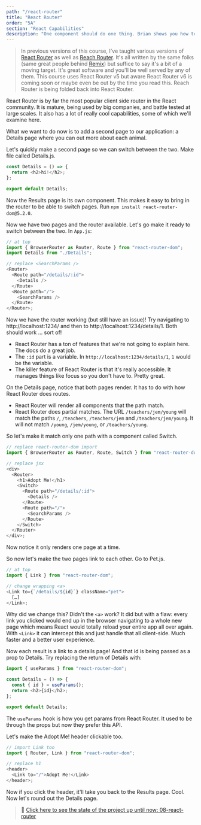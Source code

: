 ```yaml
---
path: "/react-router"
title: "React Router"
order: "5A"
section: "React Capabilities"
description: "One component should do one thing. Brian shows you how to break down bigger components into smaller components."
---
```


> In previous versions of this course, I've taught various versions of [React Router][rr] as well as [Reach Router][reach]. It's all written by the same folks (same great people behind [Remix][remix]) but suffice to say it's a bit of a moving target. It's great software and you'll be well served by any of them. This course uses React Router v5 but aware React Router v6 is coming soon or maybe even be out by the time you read this. Reach Router is being folded back into React Router.

React Router is by far the most popular client side router in the React community. It is mature, being used by big companies, and battle tested at large scales. It also has a lot of really cool capabilities, some of which we'll examine here.

What we want to do now is to add a second page to our application: a Details page where you can out more about each animal.

Let's quickly make a second page so we can switch between the two. Make file called Details.js.

```javascript
const Details = () => {
  return <h2>hi!</h2>;
};

export default Details;
```

Now the Results page is its own component. This makes it easy to bring in the router to be able to switch pages. Run `npm install react-router-dom@5.2.0`.

Now we have two pages and the router available. Let's go make it ready to switch between the two. In `App.js`:

```javascript
// at top
import { BrowserRouter as Router, Route } from "react-router-dom";
import Details from "./Details";

// replace <SearchParams />
<Router>
  <Route path="/details/:id">
    <Details />
  </Route>
  <Route path="/">
    <SearchParams />
  </Route>
</Router>;
```

Now we have the router working (but still have an issue)! Try navigating to http://localhost:1234/ and then to http://localhost:1234/details/1. Both should work … sort of!

- React Router has a ton of features that we're not going to explain here. The docs do a great job.
- The `:id` part is a variable. In `http://localhost:1234/details/1`, `1` would be the variable.
- The killer feature of React Router is that it's really accessible. It manages things like focus so you don't have to. Pretty great.

On the Details page, notice that both pages render. It has to do with how React Router does routes.

- React Router will render all components that the path match.
- React Router does partial matches. The URL `/teachers/jem/young` will match the paths `/`, `/teachers`, `/teachers/jem` and `/teachers/jem/young`. It will not match `/young`, `/jem/young`, or `/teachers/young`.

So let's make it match only one path with a component called Switch.

```javascript
// replace react-router-dom import
import { BrowserRouter as Router, Route, Switch } from "react-router-dom";

// replace jsx
<div>
  <Router>
    <h1>Adopt Me!</h1>
    <Switch>
      <Route path="/details/:id">
        <Details />
      </Route>
      <Route path="/">
        <SearchParams />
      </Route>
    </Switch>
  </Router>
</div>;
```

Now notice it only renders one page at a time.

So now let's make the two pages link to each other. Go to Pet.js.

```javascript
// at top
import { Link } from "react-router-dom";

// change wrapping <a>
<Link to={`/details/${id}`} className="pet">
  […]
</Link>;
```

Why did we change this? Didn't the `<a>` work? It did but with a flaw: every link you clicked would end up in the browser navigating to a whole new page which means React would totally reload your entire app all over again. With `<Link>` it can intercept this and just handle that all client-side. Much faster and a better user experience.

Now each result is a link to a details page! And that id is being passed as a prop to Details. Try replacing the return of Details with:

```javascript
import { useParams } from "react-router-dom";

const Details = () => {
  const { id } = useParams();
  return <h2>{id}</h2>;
};

export default Details;
```

The `useParams` hook is how you get params from React Router. It used to be through the props but now they prefer this API.

Let's make the Adopt Me! header clickable too.

```javascript
// import Link too
import { Router, Link } from "react-router-dom";

// replace h1
<header>
  <Link to="/">Adopt Me!</Link>
</header>;
```

Now if you click the header, it'll take you back to the Results page. Cool. Now let's round out the Details page.

> 🏁 [Click here to see the state of the project up until now: 08-react-router][step]

[rr]: https://reacttraining.com/react-router/
[reach]: https://reach.tech/router/
[rf]: https://twitter.com/ryanflorence
[step]: https://github.com/btholt/citr-v6-project/tree/master/08-react-router
[remix]: https://remix.run
